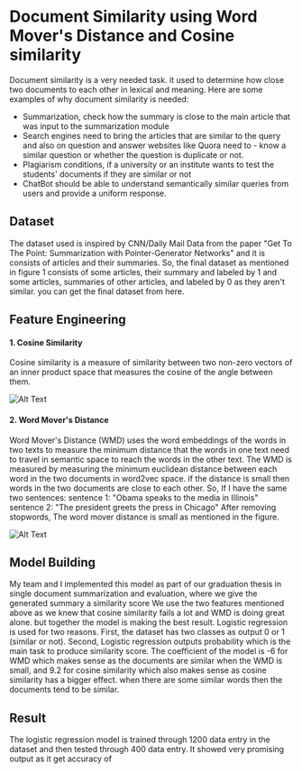 # Document Similarity using Word Mover's Distance and Cosine similarity
Document similarity is a very needed task. it used to determine how close two documents to each other in lexical and meaning. Here are some examples of why document similarity is needed:

- Summarization, check how the summary is close to the main article that was input to the summarization module
- Search engines need to bring the articles that are similar to the query and also on question and answer websites like Quora need to - know a similar question or whether the question is duplicate or not.
- Plagiarism conditions, if a university or an institute wants to test the students' documents if they are similar or not
- ChatBot should be able to understand semantically similar queries from users and provide a uniform response.

## Dataset
The dataset used is inspired by CNN/Daily Mail Data from the paper "Get To The Point: Summarization with Pointer-Generator Networks" and it is consists of articles and their summaries. So, the final dataset as mentioned in figure 1 consists of some articles, their summary and labeled by 1 and some articles, summaries of other articles, and labeled by 0 as they aren't similar. you can get the final dataset from here.

## Feature Engineering
#### 1. Cosine Similarity
Cosine similarity is a measure of similarity between two non-zero vectors of an inner product space that measures the cosine of the angle between them.

![Alt Text](https://imgur.com/a/K0aQ2Yi)


#### 2. Word Mover's Distance
Word Mover's Distance (WMD) uses the word embeddings of the words in two texts to measure the minimum distance that the words in one text need to travel in semantic space to reach the words in the other text.
The WMD is measured by measuring the minimum euclidean distance between each word in the two documents in word2vec space. if the distance is small then words in the two documents are close to each other.
So, If I have the same two sentences:
sentence 1: "Obama speaks to the media in Illinois"
sentence 2: "The president greets the press in Chicago"
After removing stopwords, The word mover distance is small as mentioned in the figure.


![Alt Text](https://imgur.com/L1QNfPK.jpg)


## Model Building
My team and I implemented this model as part of our graduation thesis in single document summarization and evaluation, where we give the generated summary a similarity score
We use the two features mentioned above as we knew that cosine similarity fails a lot and WMD is doing great alone. but together the model is making the best result.
Logistic regression is used for two reasons. First, the dataset has two classes as output 0 or 1 (similar or not). Second, Logistic regression outputs probability which is the main task to produce similarity score.
The coefficient of the model is -6 for WMD which makes sense as the documents are similar when the WMD is small, and 9.2 for cosine similarity which also makes sense as cosine similarity has a bigger effect. when there are some similar words then the documents tend to be similar.

## Result
The logistic regression model is trained through 1200 data entry in the dataset and then tested through 400 data entry. It showed very promising output as it get accuracy of 
